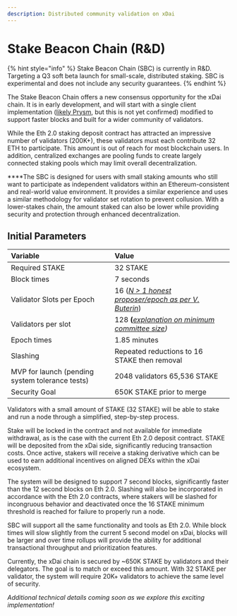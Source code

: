```yaml
---
description: Distributed community validation on xDai
---
```


# Stake Beacon Chain \(R&D\)

{% hint style="info" %}
Stake Beacon Chain \(SBC\) is currently in R&D. Targeting a Q3 soft beta launch for small-scale, distributed staking. SBC is experimental and does not include any security guarantees.
{% endhint %}

‌The Stake Beacon Chain offers a new consensus opportunity for the xDai chain. It is in early development, and will start with a single client implementation \([likely Prysm](https://prysmaticlabs.com/), but this is not yet confirmed\) modified to support faster blocks and built for a wider community of validators.

‌While the Eth 2.0 staking deposit contract has attracted an impressive number of validators \(200K+\), these validators must each contribute 32 ETH to participate. This amount is out of reach for most blockchain users. In addition, centralized exchanges are pooling funds to create largely connected staking pools which may limit overall decentralization.

**‌**The SBC is designed for users with small staking amounts who still want to participate as independent validators within an Ethereum-consistent and real-world value environment. It provides a similar experience and uses a similar methodology for validator set rotation to prevent collusion. With a lower-stakes chain, the amount staked can also be lower while providing security and protection through enhanced decentralization.

## **Initial Parameters**

| **Variable** | **Value** |
| :--- | :--- |
| Required STAKE | 32 STAKE |
| Block times | 7 seconds |
| Validator Slots per Epoch | 16 \([_N &gt; 1 honest proposer/epoch as per V. Buterin_](https://notes.ethereum.org/@vbuterin/rkhCgQteN?type=view#Why-32-ETH-validator-sizes)\) |
| Validators per slot | 128 **\(**[_explanation on minimum committee size_](https://medium.com/@chihchengliang/minimum-committee-size-explained-67047111fa20)_\)_  |
| Epoch times | 1.85 minutes |
| Slashing | Repeated reductions to 16 STAKE then removal |
| MVP for launch \(pending system tolerance tests\) | 2048 validators 65,536 STAKE |
| Security Goal | 650K STAKE prior to merge |

Validators with a small amount of STAKE \(32 STAKE\) will be able to stake and run a node through a simplified, step-by-step process. 

‌Stake will be locked in the contract and not available for immediate withdrawal, as is the case with the current Eth 2.0 deposit contract. STAKE will be deposited from the xDai side, significantly reducing transaction costs. Once active, stakers will receive a staking derivative which can be used to earn additional incentives on aligned DEXs within the xDai ecosystem.

The system will be designed to support 7 second blocks, significantly faster than the 12 second blocks on Eth 2.0. Slashing will also be incorporated in accordance with the Eth 2.0 contracts, where stakers will be slashed for incongruous behavior and deactivated once the 16 STAKE minimum threshold is reached for failure to properly run a node.

SBC will support all the same functionality and tools as Eth 2.0. While block times will slow slightly from the current 5 second model on xDai, blocks will be larger and over time rollups will provide the ability for additional transactional throughput and prioritization features.

Currently, the xDai chain is secured by ~650K STAKE by validators and their delegators. The goal is to match or exceed this amount. With 32 STAKE per validator, the system will require 20K+ validators to achieve the same level of security.

_Additional technical details coming soon as we explore this exciting implementation!_  






  

